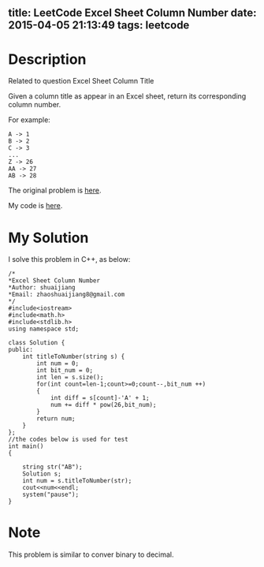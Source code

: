 title: LeetCode Excel Sheet Column Number
date: 2015-04-05 21:13:49
tags: leetcode
---

# Description
Related to question Excel Sheet Column Title

Given a column title as appear in an Excel sheet, return its corresponding column number.

For example:

    A -> 1
    B -> 2
    C -> 3
    ...
    Z -> 26
    AA -> 27
    AB -> 28 

The original problem is [here](https://leetcode.com/problems/excel-sheet-column-number/ "Problem").

My code is [here](https://github.com/shuaijiang/LeetCode/blob/master/ExcelSheetColumnNumber.cpp "Code").

<!--more-->

# My Solution
I solve this problem in C++, as below:

	/*
	*Excel Sheet Column Number 
	*Author: shuaijiang
	*Email: zhaoshuaijiang8@gmail.com
	*/
	#include<iostream>
	#include<math.h>
	#include<stdlib.h>
	using namespace std;
	
	class Solution {
	public:
	    int titleToNumber(string s) {
	    	int num = 0;
	    	int bit_num = 0;
	        int len = s.size();
			for(int count=len-1;count>=0;count--,bit_num ++)
			{
				int diff = s[count]-'A' + 1;
				num += diff * pow(26,bit_num);
			} 
			return num;
	    }
	}; 
	//the codes below is used for test
	int main()
	{
		
		string str("AB");
		Solution s;
		int num = s.titleToNumber(str);
		cout<<num<<endl;
		system("pause");
	}

# Note
This problem is similar to conver  binary to decimal.
